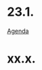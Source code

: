 
# 23.1. 

[Agenda](https://docs.google.com/document/d/1ZWriFJlyeXFT93EvmMkDLe3EMjEDp-PBm_lmEzYEWGk/edit?usp=sharing)

# xx.x.
